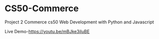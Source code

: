 # CS50-Commerce
Project 2 Commerce cs50 Web Development with Python and Javascript

Live Demo-https://youtu.be/mBJke3iluBE

